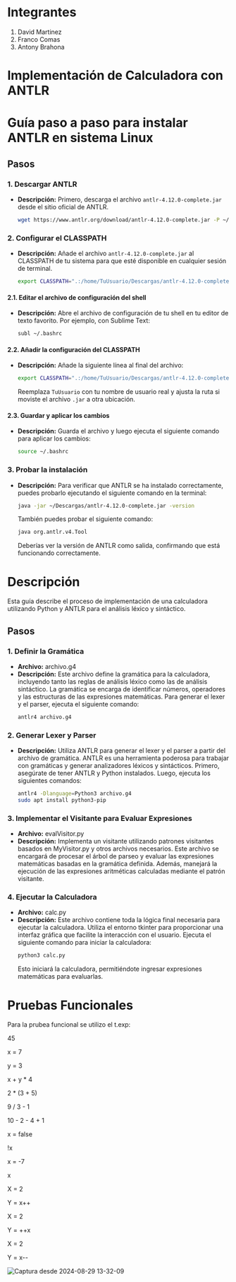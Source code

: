# Integrantes 

1. David Martinez
2. Franco Comas
3. Antony Brahona


# Implementación de Calculadora con ANTLR
# Guía paso a paso para instalar ANTLR en sistema Linux

## **Pasos**

### **1. Descargar ANTLR**
   - **Descripción:** Primero, descarga el archivo `antlr-4.12.0-complete.jar` desde el sitio oficial de ANTLR.
     ```bash
     wget https://www.antlr.org/download/antlr-4.12.0-complete.jar -P ~/Descargas/
     ```

### **2. Configurar el CLASSPATH**
   - **Descripción:** Añade el archivo `antlr-4.12.0-complete.jar` al CLASSPATH de tu sistema para que esté disponible en cualquier sesión de terminal.
     ```bash
     export CLASSPATH=".:/home/TuUsuario/Descargas/antlr-4.12.0-complete.jar:$CLASSPATH"
     ```

#### **2.1. Editar el archivo de configuración del shell**
   - **Descripción:** Abre el archivo de configuración de tu shell en tu editor de texto favorito. Por ejemplo, con Sublime Text:
     ```bash
     subl ~/.bashrc
     ```

#### **2.2. Añadir la configuración del CLASSPATH**
   - **Descripción:** Añade la siguiente línea al final del archivo:
     ```bash
     export CLASSPATH=".:/home/TuUsuario/Descargas/antlr-4.12.0-complete.jar:$CLASSPATH"
     ```
     Reemplaza `TuUsuario` con tu nombre de usuario real y ajusta la ruta si moviste el archivo `.jar` a otra ubicación.

#### **2.3. Guardar y aplicar los cambios**
   - **Descripción:** Guarda el archivo y luego ejecuta el siguiente comando para aplicar los cambios:
     ```bash
     source ~/.bashrc
     ```

### **3. Probar la instalación**
   - **Descripción:** Para verificar que ANTLR se ha instalado correctamente, puedes probarlo ejecutando el siguiente comando en la terminal:
     ```bash
     java -jar ~/Descargas/antlr-4.12.0-complete.jar -version
     ```
     También puedes probar el siguiente comando:
     ```bash
     java org.antlr.v4.Tool
     ```
     Deberías ver la versión de ANTLR como salida, confirmando que está funcionando correctamente.

# Descripción

Esta guía describe el proceso de implementación de una calculadora utilizando Python y ANTLR para el análisis léxico y sintáctico.

## **Pasos**

### **1. Definir la Gramática**
   - **Archivo:** archivo.g4
   - **Descripción:** Este archivo define la gramática para la calculadora, incluyendo tanto las reglas de análisis léxico como las de análisis sintáctico. La gramática se encarga de identificar números, operadores y las estructuras de las expresiones matemáticas. Para generar el lexer y el parser, ejecuta el siguiente comando:
     ```bash
     antlr4 archivo.g4
     ```

### **2. Generar Lexer y Parser**
   - **Descripción:** Utiliza ANTLR para generar el lexer y el parser a partir del archivo de gramática. ANTLR es una herramienta poderosa para trabajar con gramáticas y generar analizadores léxicos y sintácticos. Primero, asegúrate de tener ANTLR y Python instalados. Luego, ejecuta los siguientes comandos:
     ```bash
     antlr4 -Dlanguage=Python3 archivo.g4
     sudo apt install python3-pip
     ```

### **3. Implementar el Visitante para Evaluar Expresiones**
   - **Archivo:** evalVisitor.py
   - **Descripción:** Implementa un visitante utilizando patrones visitantes basados en MyVisitor.py y otros archivos necesarios. Este archivo se encargará de procesar el árbol de parseo y evaluar las expresiones matemáticas basadas en la gramática definida. Además, manejará la ejecución de las expresiones aritméticas calculadas mediante el patrón visitante.

### **4. Ejecutar la Calculadora**
   - **Archivo:** calc.py
   - **Descripción:** Este archivo contiene toda la lógica final necesaria para ejecutar la calculadora. Utiliza el entorno tkinter para proporcionar una interfaz gráfica que facilite la interacción con el usuario. Ejecuta el siguiente comando para iniciar la calculadora:
     ```bash
     python3 calc.py
     ```
     Esto iniciará la calculadora, permitiéndote ingresar expresiones matemáticas para evaluarlas.


# Pruebas Funcionales

Para la prubea funcional se utilizo el t.exp: 

45

x = 7

y = 3

x + y * 4

2 * (3 + 5)

9 / 3 - 1

10 - 2 - 4 + 1

x = false

!x

x = -7

x

X = 2

Y = x++

X = 2

Y = ++x

X = 2

Y = x--

![Captura desde 2024-08-29 13-32-09](https://github.com/user-attachments/assets/d51788f3-96c1-4d21-a428-49fa0ef81fb2)


